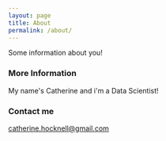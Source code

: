 ```yaml
---
layout: page
title: About
permalink: /about/
---
```


Some information about you!

### More Information

My name's Catherine and i'm a Data Scientist!

### Contact me

[catherine.hocknell@gmail.com](mailto:catherine.hocknell@gmail.com)